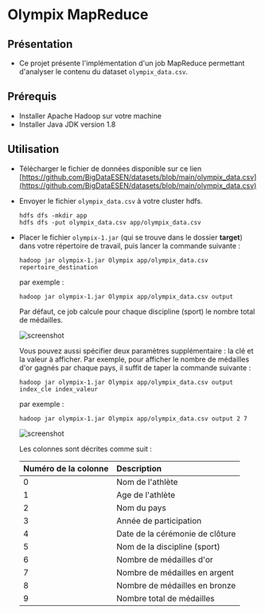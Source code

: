 # Olympix MapReduce

## Présentation

* Ce projet présente l'implémentation d'un job MapReduce permettant d'analyser le contenu du dataset `olympix_data.csv`.

## Prérequis

* Installer Apache Hadoop sur votre machine
* Installer Java JDK version 1.8

## Utilisation

* Télécharger le fichier de données disponible sur ce lien [https://github.com/BigDataESEN/datasets/blob/main/olympix_data.csv](https://github.com/BigDataESEN/datasets/blob/main/olympix_data.csv)

* Envoyer le fichier `olympix_data.csv` à votre cluster hdfs.
  ```
  hdfs dfs -mkdir app
  hdfs dfs -put olympix_data.csv app/olympix_data.csv
  ```

* Placer le fichier `olympix-1.jar` (qui se trouve dans le dossier __target__) dans votre répertoire de travail, puis lancer la commande suivante :

  ```
  hadoop jar olympix-1.jar Olympix app/olympix_data.csv repertoire_destination
  ```

  par exemple :

  ```
  hadoop jar olympix-1.jar Olympix app/olympix_data.csv output
  ```

  Par défaut, ce job calcule pour chaque discipline (sport) le nombre total de médailles.

  ![screenshot](https://www.nassimbahri.ovh/docs/bigdata/documentations/olympix/c1.png)
  
  Vous pouvez aussi spécifier deux paramètres supplémentaire : la clé et la valeur à afficher. Par exemple, pour afficher le nombre de médailles d'or gagnés par chaque pays, il suffit de taper la commande suivante :

  ```
  hadoop jar olympix-1.jar Olympix app/olympix_data.csv output index_cle index_valeur
  ```

  par exemple :

  ```
  hadoop jar olympix-1.jar Olympix app/olympix_data.csv output 2 7
  ```
    ![screenshot](https://www.nassimbahri.ovh/docs/bigdata/documentations/olympix/c2.png)

  Les colonnes sont décrites comme suit : 

  | Numéro de la colonne      | Description |
  | :---        |    :----   |
  | 0 | Nom de l'athlète |
  | 1 | Age de l'athlète |
  | 2 | Nom du pays |
  | 3 | Année de participation |
  | 4 | Date de la cérémonie de clôture  |
  | 5 | Nom de la discipline (sport) |
  | 6 | Nombre de médailles d'or |
  | 7 | Nombre de médailles en argent |
  | 8 | Nombre de médailles en bronze |
  | 9 | Nombre total de médailles |

